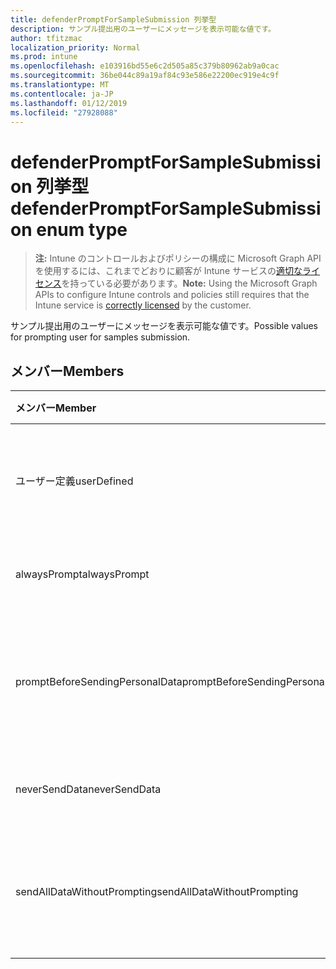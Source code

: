 ```yaml
---
title: defenderPromptForSampleSubmission 列挙型
description: サンプル提出用のユーザーにメッセージを表示可能な値です。
author: tfitzmac
localization_priority: Normal
ms.prod: intune
ms.openlocfilehash: e103916bd55e6c2d505a85c379b80962ab9a0cac
ms.sourcegitcommit: 36be044c89a19af84c93e586e22200ec919e4c9f
ms.translationtype: MT
ms.contentlocale: ja-JP
ms.lasthandoff: 01/12/2019
ms.locfileid: "27928088"
---
```

# <a name="defenderpromptforsamplesubmission-enum-type"></a><span data-ttu-id="19650-103">defenderPromptForSampleSubmission 列挙型</span><span class="sxs-lookup"><span data-stu-id="19650-103">defenderPromptForSampleSubmission enum type</span></span>

> <span data-ttu-id="19650-104">**注:** Intune のコントロールおよびポリシーの構成に Microsoft Graph API を使用するには、これまでどおりに顧客が Intune サービスの[適切なライセンス](https://go.microsoft.com/fwlink/?linkid=839381)を持っている必要があります。</span><span class="sxs-lookup"><span data-stu-id="19650-104">**Note:** Using the Microsoft Graph APIs to configure Intune controls and policies still requires that the Intune service is [correctly licensed](https://go.microsoft.com/fwlink/?linkid=839381) by the customer.</span></span>

<span data-ttu-id="19650-105">サンプル提出用のユーザーにメッセージを表示可能な値です。</span><span class="sxs-lookup"><span data-stu-id="19650-105">Possible values for prompting user for samples submission.</span></span>
## <a name="members"></a><span data-ttu-id="19650-106">メンバー</span><span class="sxs-lookup"><span data-stu-id="19650-106">Members</span></span>
|<span data-ttu-id="19650-107">メンバー</span><span class="sxs-lookup"><span data-stu-id="19650-107">Member</span></span>|<span data-ttu-id="19650-108">値</span><span class="sxs-lookup"><span data-stu-id="19650-108">Value</span></span>|<span data-ttu-id="19650-109">説明</span><span class="sxs-lookup"><span data-stu-id="19650-109">Description</span></span>|
|:---|:---|:---|
|<span data-ttu-id="19650-110">ユーザー定義</span><span class="sxs-lookup"><span data-stu-id="19650-110">userDefined</span></span>|<span data-ttu-id="19650-111">0</span><span class="sxs-lookup"><span data-stu-id="19650-111">0</span></span>|<span data-ttu-id="19650-112">ユーザー定義、既定値、ない目的。</span><span class="sxs-lookup"><span data-stu-id="19650-112">User Defined, default value, no intent.</span></span>|
|<span data-ttu-id="19650-113">alwaysPrompt</span><span class="sxs-lookup"><span data-stu-id="19650-113">alwaysPrompt</span></span>|<span data-ttu-id="19650-114">1</span><span class="sxs-lookup"><span data-stu-id="19650-114">1</span></span>|<span data-ttu-id="19650-115">常にメッセージを表示します。</span><span class="sxs-lookup"><span data-stu-id="19650-115">Always prompt.</span></span>|
|<span data-ttu-id="19650-116">promptBeforeSendingPersonalData</span><span class="sxs-lookup"><span data-stu-id="19650-116">promptBeforeSendingPersonalData</span></span>|<span data-ttu-id="19650-117">2</span><span class="sxs-lookup"><span data-stu-id="19650-117">2</span></span>|<span data-ttu-id="19650-118">個人データを送信する前にメッセージを表示します。</span><span class="sxs-lookup"><span data-stu-id="19650-118">Prompt before sending personal data.</span></span>|
|<span data-ttu-id="19650-119">neverSendData</span><span class="sxs-lookup"><span data-stu-id="19650-119">neverSendData</span></span>|<span data-ttu-id="19650-120">3</span><span class="sxs-lookup"><span data-stu-id="19650-120">3</span></span>|<span data-ttu-id="19650-121">データを送信しないでください。</span><span class="sxs-lookup"><span data-stu-id="19650-121">Never send data.</span></span>|
|<span data-ttu-id="19650-122">sendAllDataWithoutPrompting</span><span class="sxs-lookup"><span data-stu-id="19650-122">sendAllDataWithoutPrompting</span></span>|<span data-ttu-id="19650-123">4</span><span class="sxs-lookup"><span data-stu-id="19650-123">4</span></span>|<span data-ttu-id="19650-124">メッセージを表示せず、すべてのデータを送信します。</span><span class="sxs-lookup"><span data-stu-id="19650-124">Send all data without prompting.</span></span>|



